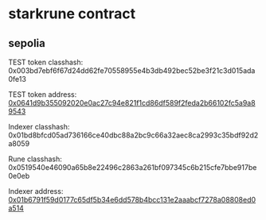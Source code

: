 # starkrune contract

## sepolia

TEST token classhash: 0x003bd7ebf6f67d24dd62fe70558955e4b3db492bec52be3f21c3d015ada0fe13

TEST token address: [0x0641d9b355092020e0ac27c94e821f1cd86df589f2feda2b66102fc5a9a89543](https://sepolia.voyager.online/contract/0x0641d9b355092020e0ac27c94e821f1cd86df589f2feda2b66102fc5a9a89543)

Indexer classhash: 0x01bd8bfcd05ad736166ce40dbc88a2bc9c66a32aec8ca2993c35bdf92d2a8059

Rune classhash: 0x0519540e46090a65b8e22496c2863a261bf097345c6b215cfe7bbe917be0e0eb

Indexer address: [0x01b6791f59d0177c65df5b34e6dd578b4bcc131e2aaabcf7278a08808ed0a514](https://sepolia.voyager.online/contract/0x01B6791F59D0177c65df5B34E6dd578b4bcc131e2aAABCf7278A08808ED0A514#code)
